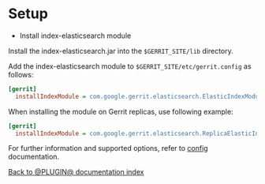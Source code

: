 # Setup

* Install index-elasticsearch module

Install the index-elasticsearch.jar into the `$GERRIT_SITE/lib` directory.

Add the index-elasticsearch module to `$GERRIT_SITE/etc/gerrit.config` as follows:

```ini
[gerrit]
  installIndexModule = com.google.gerrit.elasticsearch.ElasticIndexModule
```

When installing the module on Gerrit replicas, use following example:

```ini
[gerrit]
  installIndexModule = com.google.gerrit.elasticsearch.ReplicaElasticIndexModule
```

For further information and supported options, refer to [config](config.html)
documentation.

[Back to @PLUGIN@ documentation index][index]

[index]: index.html
